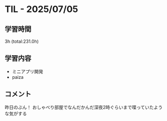 # TIL - 2025/07/05

## 学習時間
3h (total:231.0h)

## 学習内容
- ミニアプリ開発
- paiza

## コメント
昨日のぶん！
おしゃべり部屋でなんだかんだ深夜2時ぐらいまで喋っていたような気がする 
